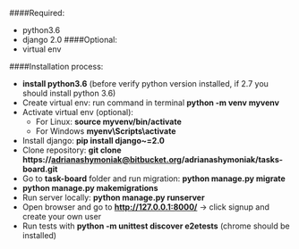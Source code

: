 ####Required:
* python3.6
* django 2.0
####Optional:
* virtual env

####Installation process:
* **install python3.6** (before verify python version installed, if 2.7 you should install python 3.6)
* Create virtual env:  run command in terminal **python -m venv myvenv**
* Activate virtual env (optional): 
    - For Linux: **source myvenv/bin/activate**
    - For Windows **myenv\Scripts\activate**
* Install django: **pip install django~=2.0**
* Clone repository: **git clone https://adrianashymoniak@bitbucket.org/adrianashymoniak/tasks-board.git**
* Go to **task-board** folder and run migration: **python manage.py migrate**
* **python manage.py makemigrations**
* Run server locally: **python manage.py runserver**
* Open browser and go to  **http://127.0.0.1:8000/** -> click signup and create your own user
* Run tests with **python -m unittest discover e2etests** (chrome should be installed)
